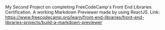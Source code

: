 My Second Project on completing FreeCodeCamp's Front End Libraries Certification.
A working Markdown Previewer made by using ReactJS.
Link: https://www.freecodecamp.org/learn/front-end-libraries/front-end-libraries-projects/build-a-markdown-previewer
